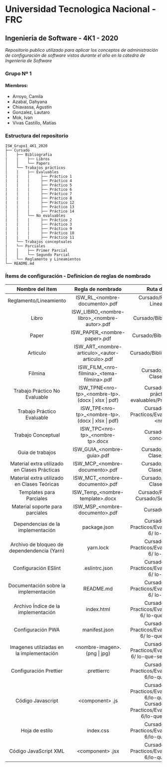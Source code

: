 # Universidad Tecnologica Nacional - FRC
## Ingenieria de Software - 4K1 - 2020

_Repositorio publico utilizado para aplicar los conceptos de administración de configuración de software vistos durante el año en la cátedra de Ingeniería de Software_

### Grupo Nº 1
#### Miembros:
 * Arroyo, Camila
 * Azabal, Dahyana
 * Chiavassa, Agustín
 * Gonzalez, Lautaro
 * Mok, Ivan
 * Vivas Castillo, Matías

### Estructura del repositorio
```
ISW_Grupo1_4K1_2020
├── Cursado
│    ├── Bibliografia
|    |    ├── Libros
│    │    └── Papers
│    └── Trabajos prácticos
│    │    ├── Evaluables
|    |    |     ├── Práctico 1
|    |    |     ├── Práctico 4
|    |    |     ├── Práctico 5
|    |    |     ├── Práctico 6
|    |    |     ├── Práctico 7
|    |    |     ├── Práctico 8
|    |    |     ├── Práctico 12
|    |    |     ├── Práctico 13
|    |    |     ├── Práctico 14
│    │    └── No evaluables
|    |    |     ├── Práctico 2
|    |    |     ├── Práctico 3
|    |    |     ├── Práctico 9
|    |    |     ├── Práctico 10
|    |    |     ├── Práctico 11
│    └── Trabajos conceptuales
|    └── Parciales
│    │    ├── Primer Parcial
│    │    └── Segundo Parcial
|    └── Reglamento y Lineamientos
└── README.md
```
### Ítems de configuración - Definicion de reglas de nombrado

| Nombre del item | Regla de nombrado | Ruta de acceso |
| :--: | :--: | :--: |
| Reglamento/Lineamiento | ISW_RL_\<nombre-documento\>.pdf | Cursado/Reglamento y Lineamientos |
| Libro | ISW_LIBRO_\<nombre-libro>_\<nombre-autor>.pdf | Cursado/Bibliografía/Libros |
| Paper | ISW_PAPER_\<nombre-paper>.pdf | Cursado/Bibliografía/Papers |
| Articulo | ISW_ART_\<nombre-articulo>_\<autor-articulo>.pdf | Cursado/Bibliografia/Articulos |
| Filmina | ISW_FILM_\<nro-filmina>_\<tema-filmina>.pdf | Cursado/Material de Clase/Teórico |
| Trabajo Práctico No Evaluable | ISW_TPNE\<nro-tp>_\<nombre-tp>.(docx \| xlsx \| pdf)| Cursado/Trabajos prácticos/No evaluables/Práctico \<nro-tp> |
| Trabajo Práctico Evaluable | ISW_TPE\<nro-tp>_\<nombre-tp>.(docx \| xlsx \| pdf) | Cursado/Trabajos Practicos/Evaluables/Práctico \<nro-tp> |
| Trabajo Conceptual | ISW_TPC\<nro-tp>_\<nombre-tp>.docx | Cursado/Trabajos conceptuales |
| Guia de trabajos | ISW_GUIA_\<nombre-guia>.pdf | Cursado/Material de Clase/Practico |
| Material extra utilizado en Clases Prácticas | ISW_MCP_\<nombre-documento>.pdf | Cursado/Material de Clase/Práctico |
| Material extra utilizado en Clases Teóricas | ISW_MCT_\<nombre-documento>.pdf | Cursado/Material de Clase/Teórico |
| Templates para Parciales | ISW_Temp_\<nombre-template>.docx | Cursado/Primer Parcial Cursado/Segundo Parcial |
| Material soporte para parciales | ISW_MSP_\<nombre-documento>.pdf | Cursado/Parciales |
| Dependencias de la implementación | package.json | Cursado/Trabajos Practicos/Evaluables/Práctico 6/ lo-que-sea |
| Archivo de bloqueo de dependendencia (Yarn) | yarn.lock | Cursado/Trabajos Practicos/Evaluables/Práctico 6/ lo-que-sea |
| Configuración ESlint | .eslintrc.json | Cursado/Trabajos Practicos/Evaluables/Práctico 6/ lo-que-sea |
| Documentación sobre la implementación | README.md | Cursado/Trabajos Practicos/Evaluables/Práctico 6/ lo-que-sea |
| Archivo Índice de la implementación| index.html| Cursado/Trabajos Practicos/Evaluables/Práctico 6/ lo-que-sea/public |
| Configuración PWA | manifest.json | Cursado/Trabajos Practicos/Evaluables/Práctico 6/ lo-que-sea/public |
| Imagenes utilziadas en la implementación | <nombre-imagen\>.(png \| jpg) | Cursado/Trabajos Practicos/Evaluables/Práctico 6/ lo-que-sea/public/images |
| Configuración Prettier | .prettierrc| Cursado/Trabajos Practicos/Evaluables/Práctico 6/lo-que-sea/src |
| Código Javascript  | <component\> .js | Cursado/Trabajos Practicos/Evaluables/Práctico 6/lo-que-sea/src Cursado/Trabajos Practicos/Evaluables/Práctico 6/lo-que-sea/public |
| Hoja de estilo  | index.css | Cursado/Trabajos Practicos/Evaluables/Práctico 6/lo-que-sea/src |
| Código JavaScript XML | <component\> .jsx | Cursado/Trabajos Practicos/Evaluables/Práctico 6/lo-que-sea/src |

